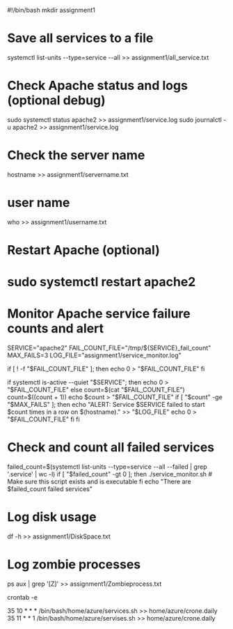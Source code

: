 #!/bin/bash
mkdir assignment1
# Save all services to a file
systemctl list-units --type=service --all >> assignment1/all_service.txt

# Check Apache status and logs (optional debug)
sudo systemctl status apache2 >> assignment1/service.log
sudo journalctl -u apache2 >> assignment1/service.log

# Check the server name 
hostname >> assignment1/servername.txt

# user name 
who >> assignment1/username.txt

# Restart Apache (optional)
# sudo systemctl restart apache2

# Monitor Apache service failure counts and alert
SERVICE="apache2"
FAIL_COUNT_FILE="/tmp/${SERVICE}_fail_count"
MAX_FAILS=3
LOG_FILE="assignment1/service_monitor.log"

if [ ! -f "$FAIL_COUNT_FILE" ]; then
  echo 0 > "$FAIL_COUNT_FILE"
fi

if systemctl is-active --quiet "$SERVICE"; then
  echo 0 > "$FAIL_COUNT_FILE"
else
  count=$(cat "$FAIL_COUNT_FILE")
  count=$((count + 1))
  echo $count > "$FAIL_COUNT_FILE"
  if [ "$count" -ge "$MAX_FAILS" ]; then
    echo "ALERT: Service $SERVICE failed to start $count times in a row on $(hostname)." >> "$LOG_FILE"
    echo 0 > "$FAIL_COUNT_FILE"
  fi
fi

# Check and count all failed services
failed_count=$(systemctl list-units --type=service --all --failed | grep '.service' | wc -l)
if [ "$failed_count" -gt 0 ]; then
  ./service_monitor.sh  # Make sure this script exists and is executable
fi
echo "There are $failed_count failed services"

# Log disk usage
df -h >> assignment1/DiskSpace.txt

# Log zombie processes
ps aux | grep '[Z]' >> assignment1/Zombieprocess.txt






crontab -e

35 10 * * * /bin/bash/home/azure/services.sh >> home/azure/crone.daily
35 11 * * 1 /bin/bash/home/azure/servises.sh >> home/azure/crone.daily
